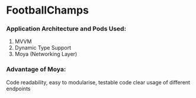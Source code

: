# FootballChamps

### Application Architecture and Pods Used:
1. MVVM
2. Dynamic Type Support
3. Moya (Networking Layer)
### Advantage of Moya:
Code readability, easy to modularise, testable code clear usage of different endpoints


